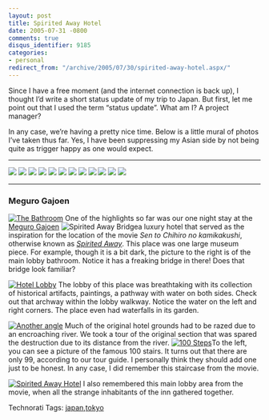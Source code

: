 ```yaml
---
layout: post
title: Spirited Away Hotel
date: 2005-07-31 -0800
comments: true
disqus_identifier: 9185
categories:
- personal
redirect_from: "/archive/2005/07/30/spirited-away-hotel.aspx/"
---
```


Since I have a free moment (and the internet connection is back up), I
thought I’d write a short status update of my trip to Japan. But first,
let me point out that I used the term “status update”. What am I? A
project manager?

In any case, we’re having a pretty nice time. Below is a little mural of
photos I’ve taken thus far. Yes, I have been suppressing my Asian side
by not being quite as trigger happy as one would expect.

  ----------------------------------------------------------- ----------------------------------------------------------- ----------------------------------------------------------- -----------------------------------------------------------
  ![](http://photos22.flickr.com/29892096_2bd8d8b65f_t.jpg)   ![](http://photos21.flickr.com/29892080_aba0389eec_t.jpg)   ![](http://photos21.flickr.com/29892059_35d4cb3b28_t.jpg)   ![](http://photos22.flickr.com/29892043_5a6a4c152b_t.jpg)
  ![](http://photos23.flickr.com/29892031_07295d8ae2_t.jpg)   ![](http://photos21.flickr.com/29892020_a6b42ab963_t.jpg)   ![](http://photos23.flickr.com/29892007_5bcf834dc6_t.jpg)   ![](http://photos23.flickr.com/29892002_679247c257_t.jpg)
  ![](http://photos23.flickr.com/29891998_e1f61a36b2_t.jpg)   ![](http://photos23.flickr.com/29891983_a51433eedf_t.jpg)   ![](http://photos23.flickr.com/29891962_1dd0efeea5_t.jpg)   ![](http://photos23.flickr.com/29891926_8136b79efe_t.jpg)
  ----------------------------------------------------------- ----------------------------------------------------------- ----------------------------------------------------------- -----------------------------------------------------------

### Meguro Gajoen

[![The
Bathroom](http://photos21.flickr.com/29891973_d7a5fc7b09_m.jpg)](http://www.flickr.com/photos/haacked/29891973/ "Photo Sharing")
One of the highlights so far was our one night stay at the [Meguro
Gajoen](http://www.megurogajoen.co.jp/) ![Spirited Away
Bridge](https://haacked.com/images/SpiritedAwayBridge.jpg)a luxury hotel
that served as the inspiration for the location of the movie *Sen to
Chihiro no kamikakushi*, otherwise known as *[Spirited
Away](http://www.imdb.com/title/tt0245429/)*. This place was one large
museum piece. For example, though it is a bit dark, the picture to the
right is of the main lobby bathroom. Notice it has a freaking bridge in
there! Does that bridge look familiar?

[![Hotel
Lobby](http://photos23.flickr.com/29891926_8136b79efe_m.jpg)](http://www.flickr.com/photos/haacked/29891926/ "Photo Sharing")
The lobby of this place was breathtaking with its collection of
historical artifacts, paintings, a pathway with water on both sides.
Check out that archway within the lobby walkway. Notice the water on the
left and right corners. The place even had waterfalls in its garden.

[![Another
angle](http://photos22.flickr.com/29891934_a23bd1c4d4_m.jpg)](http://www.flickr.com/photos/haacked/29891934/ "Photo Sharing")
Much of the original hotel grounds had to be razed due to an encroaching
river. We took a tour of the original section that was spared the
destruction due to its distance from the river. [![100
Steps](http://photos21.flickr.com/29891947_bd5fcf600a_m.jpg)](http://www.flickr.com/photos/haacked/29891947/ "Photo Sharing")To
the left, you can see a picture of the famous 100 stairs. It turns out
that there are only 99, according to our tour guide. I personally think
they should add one just to be honest. In any case, I did remember this
staircase from the movie.

[![Spirited Away
Hotel](http://photos21.flickr.com/29891943_f21621849f_m.jpg)](http://www.flickr.com/photos/haacked/29891943/ "Photo Sharing")
I also remembered this main lobby area from the movie, when all the
strange inhabitants of the inn gathered together.

Technorati Tags:
[japan](http://technorati.com/tags/japan),[tokyo](http://technorati.com/tags/tokyo)

